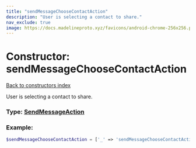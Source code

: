 ```yaml
---
title: "sendMessageChooseContactAction"
description: "User is selecting a contact to share."
nav_exclude: true
image: https://docs.madelineproto.xyz/favicons/android-chrome-256x256.png
---
```

# Constructor: sendMessageChooseContactAction  
[Back to constructors index](/API_docs/constructors/index.md)



User is selecting a contact to share.




### Type: [SendMessageAction](/API_docs/types/SendMessageAction.md)


### Example:

```php
$sendMessageChooseContactAction = ['_' => 'sendMessageChooseContactAction'];
```  
